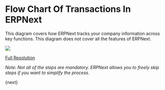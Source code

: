 # Flow Chart Of Transactions In ERPNext

This diagram covers how ERPNext tracks your company information across key
functions. This diagram does not cover all the features of ERPNext.

![]({{docs_base_url}}/assets/old_images/erpnext/overview.png)


[Full Resolution]({{docs_base_url}}/assets/old_images/erpnext/overview.png)

_Note: Not all of the steps are mandatory. ERPNext allows you to freely skip
steps if you want to simplify the process._

{next}
